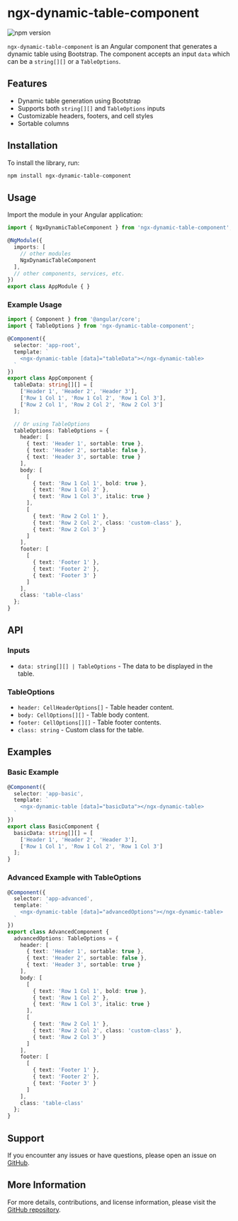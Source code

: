 # ngx-dynamic-table-component

![npm version](https://img.shields.io/npm/v/ngx-dynamic-table-component)

`ngx-dynamic-table-component` is an Angular component that generates a dynamic table using Bootstrap. The component accepts an input `data` which can be a `string[][]` or a `TableOptions`.

## Features

- Dynamic table generation using Bootstrap
- Supports both `string[][]` and `TableOptions` inputs
- Customizable headers, footers, and cell styles
- Sortable columns

## Installation

To install the library, run:

```bash
npm install ngx-dynamic-table-component
```

## Usage

Import the module in your Angular application:

```typescript
import { NgxDynamicTableComponent } from 'ngx-dynamic-table-component';

@NgModule({
  imports: [
    // other modules
    NgxDynamicTableComponent
  ],
  // other components, services, etc.
})
export class AppModule { }
```

### Example Usage

```typescript
import { Component } from '@angular/core';
import { TableOptions } from 'ngx-dynamic-table-component';

@Component({
  selector: 'app-root',
  template: `
    <ngx-dynamic-table [data]="tableData"></ngx-dynamic-table>
  `
})
export class AppComponent {
  tableData: string[][] = [
    ['Header 1', 'Header 2', 'Header 3'],
    ['Row 1 Col 1', 'Row 1 Col 2', 'Row 1 Col 3'],
    ['Row 2 Col 1', 'Row 2 Col 2', 'Row 2 Col 3']
  ];

  // Or using TableOptions
  tableOptions: TableOptions = {
    header: [
      { text: 'Header 1', sortable: true },
      { text: 'Header 2', sortable: false },
      { text: 'Header 3', sortable: true }
    ],
    body: [
      [
        { text: 'Row 1 Col 1', bold: true },
        { text: 'Row 1 Col 2' },
        { text: 'Row 1 Col 3', italic: true }
      ],
      [
        { text: 'Row 2 Col 1' },
        { text: 'Row 2 Col 2', class: 'custom-class' },
        { text: 'Row 2 Col 3' }
      ]
    ],
    footer: [
      [
        { text: 'Footer 1' },
        { text: 'Footer 2' },
        { text: 'Footer 3' }
      ]
    ],
    class: 'table-class'
  };
}
```

## API

### Inputs

- `data: string[][] | TableOptions` - The data to be displayed in the table.

### TableOptions

- `header: CellHeaderOptions[]` - Table header content.
- `body: CellOptions[][]` - Table body content.
- `footer: CellOptions[][]` - Table footer contents.
- `class: string` - Custom class for the table.

## Examples

### Basic Example

```typescript
@Component({
  selector: 'app-basic',
  template: `
    <ngx-dynamic-table [data]="basicData"></ngx-dynamic-table>
  `
})
export class BasicComponent {
  basicData: string[][] = [
    ['Header 1', 'Header 2', 'Header 3'],
    ['Row 1 Col 1', 'Row 1 Col 2', 'Row 1 Col 3']
  ];
}
```

### Advanced Example with TableOptions

```typescript
@Component({
  selector: 'app-advanced',
  template: `
    <ngx-dynamic-table [data]="advancedOptions"></ngx-dynamic-table>
  `
})
export class AdvancedComponent {
  advancedOptions: TableOptions = {
    header: [
      { text: 'Header 1', sortable: true },
      { text: 'Header 2', sortable: false },
      { text: 'Header 3', sortable: true }
    ],
    body: [
      [
        { text: 'Row 1 Col 1', bold: true },
        { text: 'Row 1 Col 2' },
        { text: 'Row 1 Col 3', italic: true }
      ],
      [
        { text: 'Row 2 Col 1' },
        { text: 'Row 2 Col 2', class: 'custom-class' },
        { text: 'Row 2 Col 3' }
      ]
    ],
    footer: [
      [
        { text: 'Footer 1' },
        { text: 'Footer 2' },
        { text: 'Footer 3' }
      ]
    ],
    class: 'table-class'
  };
}
```

## Support

If you encounter any issues or have questions, please open an issue on [GitHub](https://github.com/VictorDRF02/ngx-dynamic-table/issues).

## More Information

For more details, contributions, and license information, please visit the [GitHub repository](https://github.com/VictorDRF02/ngx-dynamic-table).
